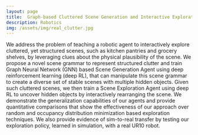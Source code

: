 ```yaml
---
layout: page
title: 	Graph-based Cluttered Scene Generation and Interactive Exploration using Deep Reinforcement Learning
description: Robotics
img: /assets/img/real_clutter.jpg
---
```


We address the problem of teaching a robotic agent to interactively explore cluttered, yet structured scenes, such as kitchen pantries and grocery shelves, by leveraging clues about the physical plausibility of the scene. We propose a novel scene grammar to represent structured clutter and train Graph Neural Network (GNN) based Scene Generation Agent using deep reinforcement learning (deep RL), that can manipulate this scene grammar to create a diverse set of stable scenes with multiple hidden objects. Given such cluttered scenes, we then train a Scene Exploration Agent using deep RL to uncover hidden objects by interactively rearranging the scene. We demonstrate the generalization capabilities of our agents and provide quantitative comparisons that show the effectiveness of our approach over random and occupancy distribution minimization based exploration techniques. We also provide evidence of sim-to-real transfer by testing our exploration policy, learned in simulation, with a real UR10 robot.